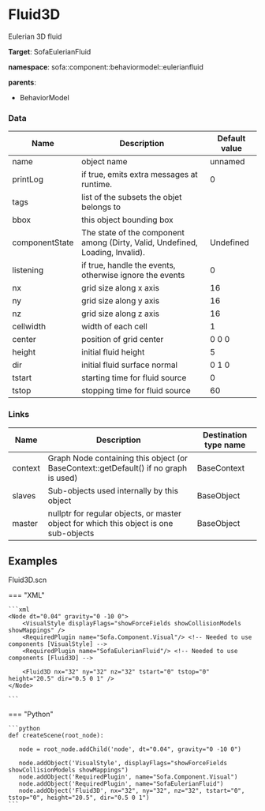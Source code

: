 <!-- generate_doc -->
# Fluid3D

Eulerian 3D fluid


__Target__: SofaEulerianFluid

__namespace__: sofa::component::behaviormodel::eulerianfluid

__parents__:

- BehaviorModel

### Data

<table>
    <thead>
        <tr>
            <th>Name</th>
            <th>Description</th>
            <th>Default value</th>
        </tr>
    </thead>
    <tbody>
	<tr>
		<td>name</td>
		<td>
object name
		</td>
		<td>unnamed</td>
	</tr>
	<tr>
		<td>printLog</td>
		<td>
if true, emits extra messages at runtime.
		</td>
		<td>0</td>
	</tr>
	<tr>
		<td>tags</td>
		<td>
list of the subsets the objet belongs to
		</td>
		<td></td>
	</tr>
	<tr>
		<td>bbox</td>
		<td>
this object bounding box
		</td>
		<td></td>
	</tr>
	<tr>
		<td>componentState</td>
		<td>
The state of the component among (Dirty, Valid, Undefined, Loading, Invalid).
		</td>
		<td>Undefined</td>
	</tr>
	<tr>
		<td>listening</td>
		<td>
if true, handle the events, otherwise ignore the events
		</td>
		<td>0</td>
	</tr>
	<tr>
		<td>nx</td>
		<td>
grid size along x axis
		</td>
		<td>16</td>
	</tr>
	<tr>
		<td>ny</td>
		<td>
grid size along y axis
		</td>
		<td>16</td>
	</tr>
	<tr>
		<td>nz</td>
		<td>
grid size along z axis
		</td>
		<td>16</td>
	</tr>
	<tr>
		<td>cellwidth</td>
		<td>
width of each cell
		</td>
		<td>1</td>
	</tr>
	<tr>
		<td>center</td>
		<td>
position of grid center
		</td>
		<td>0 0 0</td>
	</tr>
	<tr>
		<td>height</td>
		<td>
initial fluid height
		</td>
		<td>5</td>
	</tr>
	<tr>
		<td>dir</td>
		<td>
initial fluid surface normal
		</td>
		<td>0 1 0</td>
	</tr>
	<tr>
		<td>tstart</td>
		<td>
starting time for fluid source
		</td>
		<td>0</td>
	</tr>
	<tr>
		<td>tstop</td>
		<td>
stopping time for fluid source
		</td>
		<td>60</td>
	</tr>

</tbody>
</table>

### Links


| Name | Description | Destination type name |
| ---- | ----------- | --------------------- |
|context|Graph Node containing this object (or BaseContext::getDefault() if no graph is used)|BaseContext|
|slaves|Sub-objects used internally by this object|BaseObject|
|master|nullptr for regular objects, or master object for which this object is one sub-objects|BaseObject|

## Examples 

Fluid3D.scn

=== "XML"

    ```xml
    <Node dt="0.04" gravity="0 -10 0">
        <VisualStyle displayFlags="showForceFields showCollisionModels showMappings" />
        <RequiredPlugin name="Sofa.Component.Visual"/> <!-- Needed to use components [VisualStyle] -->
        <RequiredPlugin name="SofaEulerianFluid"/> <!-- Needed to use components [Fluid3D] -->
    
        <Fluid3D nx="32" ny="32" nz="32" tstart="0" tstop="0" height="20.5" dir="0.5 0 1" />
    </Node>

    ```

=== "Python"

    ```python
    def createScene(root_node):

       node = root_node.addChild('node', dt="0.04", gravity="0 -10 0")

       node.addObject('VisualStyle', displayFlags="showForceFields showCollisionModels showMappings")
       node.addObject('RequiredPlugin', name="Sofa.Component.Visual")
       node.addObject('RequiredPlugin', name="SofaEulerianFluid")
       node.addObject('Fluid3D', nx="32", ny="32", nz="32", tstart="0", tstop="0", height="20.5", dir="0.5 0 1")
    ```

